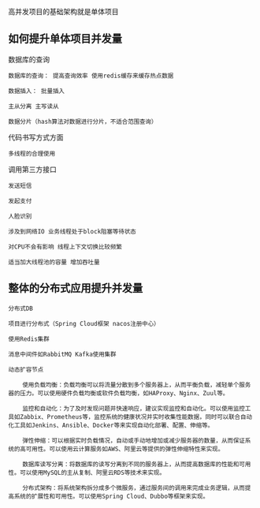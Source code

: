 
高并发项目的基础架构就是单体项目

如何提升单体项目并发量
---

数据库的查询

    数据库的查询： 提高查询效率 使用redis缓存来缓存热点数据

    数据插入： 批量插入

    主从分离 主写读从

    数据分片（hash算法对数据进行分片，不适合范围查询）

代码书写方式方面

    多线程的合理使用

调用第三方接口

    发送短信

    发起支付
    
    人脸识别

    涉及到网络IO 业务线程处于block阻塞等待状态

    对CPU不会有影响 线程上下文切换比较频繁

    适当加大线程池的容量 增加吞吐量


整体的分布式应用提升并发量
---
    
    分布式DB

    项目进行分布式（Spring Cloud框架 nacos注册中心）

    使用Redis集群

    消息中间件如RabbitMQ Kafka使用集群

    动态扩容节点

        使用负载均衡：负载均衡可以将流量分散到多个服务器上，从而平衡负载，减轻单个服务器的压力。可以使用硬件负载均衡或软件负载均衡，如HAProxy、Nginx、Zuul等。
    
        监控和自动化：为了及时发现问题并快速响应，建议实现监控和自动化。可以使用监控工具如Zabbix、Prometheus等，监控系统的健康状况并实时收集性能数据，同时可以联合自动化工具如Jenkins、Ansible、Docker等来实现自动化部署、配置、伸缩等。
    
        弹性伸缩：可以根据实时负载情况，自动或手动地增加或减少服务器的数量，从而保证系统的高可用性。可以使用云计算服务如AWS、阿里云等提供的弹性伸缩特性来实现。
    
        数据库读写分离：将数据库的读写分离到不同的服务器上，从而提高数据库的性能和可用性。可以使用MySQL的主从复制、阿里云RDS等技术来实现。
    
        分布式架构：将系统架构拆分成多个微服务，通过服务间的调用来完成业务逻辑，从而提高系统的扩展性和可用性。可以使用Spring Cloud、Dubbo等框架来实现。


